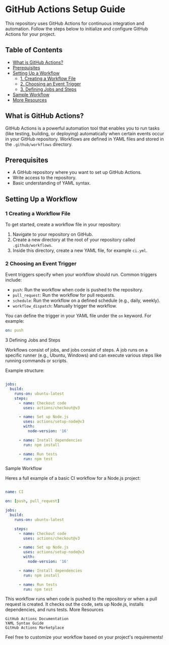 #  GitHub Actions Setup Guide

This repository uses GitHub Actions for continuous integration and automation. Follow the steps below to initialize and configure GitHub Actions for your project.

##  Table of Contents
- [What is GitHub Actions?](#what-is-github-actions)
- [Prerequisites](#prerequisites)
- [Setting Up a Workflow](#setting-up-a-workflow)
  - [1. Creating a Workflow File](#1-creating-a-workflow-file)
  - [2. Choosing an Event Trigger](#2-choosing-an-event-trigger)
  - [3. Defining Jobs and Steps](#3-defining-jobs-and-steps)
- [Sample Workflow](#sample-workflow)
- [More Resources](#more-resources)

##  What is GitHub Actions?

GitHub Actions is a powerful automation tool that enables you to run tasks (like testing, building, or deploying) automatically when certain events occur in your GitHub repository. Workflows are defined in YAML files and stored in the `.github/workflows` directory.

##  Prerequisites

- A GitHub repository where you want to set up GitHub Actions.
- Write access to the repository.
- Basic understanding of YAML syntax.

##  Setting Up a Workflow

### 1 Creating a Workflow File

To get started, create a workflow file in your repository:

1. Navigate to your repository on GitHub.
2. Create a new directory at the root of your repository called `.github/workflows`.
3. Inside this directory, create a new YAML file, for example `ci.yml`.

### 2 Choosing an Event Trigger

Event triggers specify when your workflow should run. Common triggers include:

- `push`: Run the workflow when code is pushed to the repository.
- `pull_request`: Run the workflow for pull requests.
- `schedule`: Run the workflow on a defined schedule (e.g., daily, weekly).
- `workflow_dispatch`: Manually trigger the workflow.

You can define the trigger in your YAML file under the `on` keyword. For example:

```yaml
on: push
```

3 Defining Jobs and Steps

Workflows consist of jobs, and jobs consist of steps. A job runs on a specific runner (e.g., Ubuntu, Windows) and can execute various steps like running commands or scripts.

Example structure:

```yaml

jobs:
  build:
    runs-on: ubuntu-latest
    steps:
      - name: Checkout code
        uses: actions/checkout@v3

      - name: Set up Node.js
        uses: actions/setup-node@v3
        with:
          node-version: '16'

      - name: Install dependencies
        run: npm install

      - name: Run tests
        run: npm test
```
 Sample Workflow

Heres a full example of a basic CI workflow for a Node.js project:

```yaml

name: CI

on: [push, pull_request]

jobs:
  build:
    runs-on: ubuntu-latest

    steps:
      - name: Checkout code
        uses: actions/checkout@v3

      - name: Set up Node.js
        uses: actions/setup-node@v3
        with:
          node-version: '16'

      - name: Install dependencies
        run: npm install

      - name: Run tests
        run: npm test
```

This workflow runs when code is pushed to the repository or when a pull request is created. It checks out the code, sets up Node.js, installs dependencies, and runs tests.
 More Resources

    GitHub Actions Documentation
    YAML Syntax Guide
    GitHub Actions Marketplace

Feel free to customize your workflow based on your project's requirements! 
